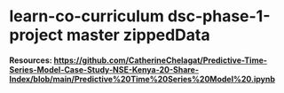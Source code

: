 # learn-co-curriculum dsc-phase-1-project master zippedData
#### Resources: https://github.com/CatherineChelagat/Predictive-Time-Series-Model-Case-Study-NSE-Kenya-20-Share-Index/blob/main/Predictive%20Time%20Series%20Model%20.ipynb
